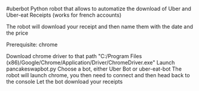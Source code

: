 #uberbot
Python robot that allows to automatize the download of Uber and Uber-eat Receipts (works for french accounts)

The robot will download your receipt and then name them with the date and the price

Prerequisite: chrome

Download chrome driver to that path "C:/Program Files (x86)/Google/Chrome/Application/Driver/ChromeDriver.exe"
Launch pancakeswapbot.py
Choose a bot, either Uber Bot or uber-eat-bot
The robot will launch chrome, you then need to connect and then head back to the console
Let the bot download your receipts


